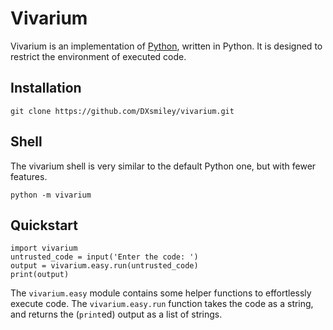 # Vivarium

Vivarium is an implementation of [Python](http://python.org/), written in Python. It is designed to restrict the environment of executed code.

## Installation

	git clone https://github.com/DXsmiley/vivarium.git

## Shell

The vivarium shell is very similar to the default Python one, but with fewer features.

	python -m vivarium

## Quickstart

	import vivarium
	untrusted_code = input('Enter the code: ')
	output = vivarium.easy.run(untrusted_code)
	print(output)

The `vivarium.easy` module contains some helper functions to effortlessly execute code.
The `vivarium.easy.run` function takes the code as a string, and returns the (`print`ed) output as a list of strings.
